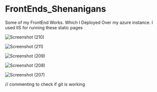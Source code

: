# FrontEnds_Shenanigans
Some of my FrontEnd Works. Which I Deployed Over my azure instance. I used IIS for running these static pages

![Screenshot (210)](https://user-images.githubusercontent.com/55833494/178897026-b0139a6e-cc82-4671-8f87-c6795b798c99.png)

![Screenshot (211)](https://user-images.githubusercontent.com/55833494/178897108-a1eee83b-b607-4b65-b762-eb7abba3e82e.png)

![Screenshot (209)](https://user-images.githubusercontent.com/55833494/178897552-86d9c69a-92f6-4107-9e97-38b9ecba9271.png)

![Screenshot (208)](https://user-images.githubusercontent.com/55833494/178897560-a8b9f04b-28ad-4268-ada3-f752be641f30.png)

![Screenshot (207)](https://user-images.githubusercontent.com/55833494/178897586-8aea55d2-35b0-490f-9c2d-7605eb5b798c.png)

// commenting to check if git is working